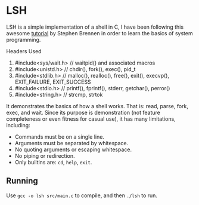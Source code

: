 LSH
===

LSH is a simple implementation of a shell in C, I have been following this awesome [tutorial](https://brennan.io/2015/01/16/write-a-shell-in-c/) by Stephen Brennen in order to learn the basics of system programming.


Headers Used
   1. #include<sys/wait.h>
    // waitpid() and associated macros
   2. #include<unistd.h>
    // chdir(), fork(), exec(), pid_t
   3. #include<stdlib.h>
    // malloc(), realloc(), free(), exit(), execvp(), EXIT_FAILURE, EXIT_SUCCESS
   4. #include<stdio.h>
    // printf(), fprintf(), stderr, getchar(), perror()
   5. #include<string.h>
    // strcmp, strtok

It demonstrates the basics of how a shell works.
That is: read, parse, fork, exec, and wait.  Since its purpose is demonstration
(not feature completeness or even fitness for casual use), it has many
limitations, including:

* Commands must be on a single line.
* Arguments must be separated by whitespace.
* No quoting arguments or escaping whitespace.
* No piping or redirection.
* Only builtins are: `cd`, `help`, `exit`.

Running
-------

Use `gcc -o lsh src/main.c` to compile, and then `./lsh` to run.